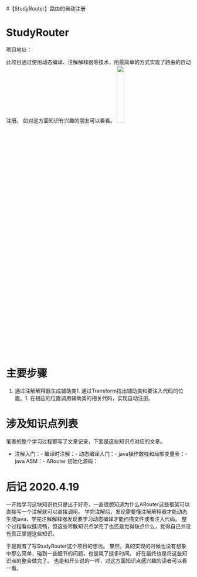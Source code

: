 #【StudyRouter】路由的自动注册
# StudyRouter

>  
 项目地址： 


此项目通过使用动态编译、注解解释器等技术，用最简单的方式实现了路由的自动注册。 如对这方面知识有兴趣的朋友可以看看。 <img src="https://raw.githubusercontent.com/Double2hao/xujiajia_blog/main/img/16209909802940.png " width="20%" height="20%">

# 主要步骤
1. 通过注解解释器生成辅助类1. 通过Transform找出辅助类和要注入代码的位置。1. 在相应的位置调用辅助类的相关代码，实现自动注册。
# 涉及知识点列表

笔者的整个学习过程都写了文章记录，下面是这些知识点对应的文章。
- 注解入门：- 编译时注解：- 动态编译入门：- java操作数栈和局部变量表：- java ASM：- ARouter 初始化源码：
# 后记 2020.4.19

一开始学习这块知识也只是出于好奇，一直很想知道为什么ARouter这些框架可以直接写一个注解就可以直接调用。 学完注解后，发现需要懂注解解释器才能动态生成java，学完注解解释器发现要学习动态编译才能扫描文件或者注入代码。 整个过程看似挺流畅，但这些零散知识点学完了也还是觉得缺点什么，觉得自己并没有真正掌握这些知识。

于是就有了写StudyRouter这个项目的想法。 果然，真的实现的时候也没有想象中那么简单，碰到一些细节的问题，也是耗了挺多时间。 好在最终也是将这些知识点的整合做完了。 也是和开头说的一样，对这方面知识点感兴趣的读者可以看一看。